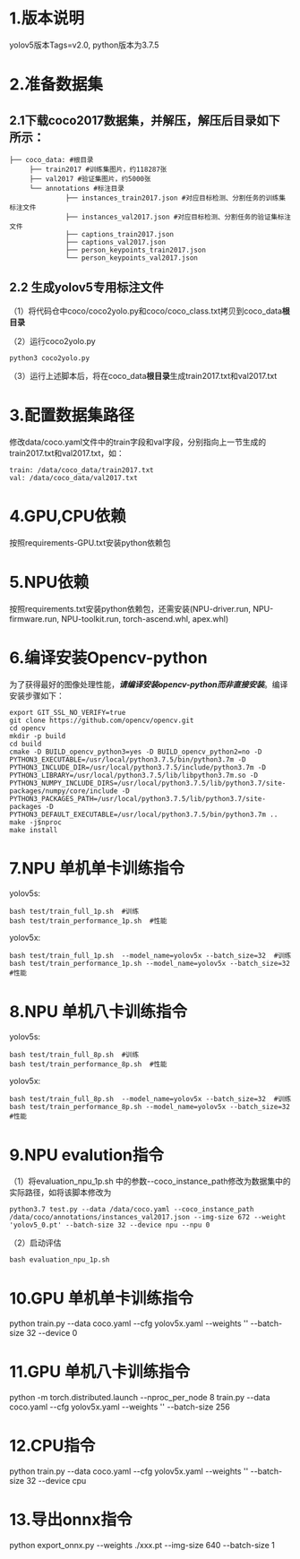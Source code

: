 # 1.版本说明
yolov5版本Tags=v2.0, python版本为3.7.5

# 2.准备数据集

## 2.1下载coco2017数据集，并解压，解压后目录如下所示：

```
├── coco_data: #根目录
     ├── train2017 #训练集图片，约118287张
     ├── val2017 #验证集图片，约5000张
     └── annotations #标注目录
     		  ├── instances_train2017.json #对应目标检测、分割任务的训练集标注文件
     		  ├── instances_val2017.json #对应目标检测、分割任务的验证集标注文件
     		  ├── captions_train2017.json 
     		  ├── captions_val2017.json 
     		  ├── person_keypoints_train2017.json 
     		  └── person_keypoints_val2017.json
```

## 2.2 生成yolov5专用标注文件

（1）将代码仓中coco/coco2yolo.py和coco/coco_class.txt拷贝到coco_data**根目录**

（2）运行coco2yolo.py

```
python3 coco2yolo.py
```

（3）运行上述脚本后，将在coco_data**根目录**生成train2017.txt和val2017.txt

# 3.配置数据集路径

修改data/coco.yaml文件中的train字段和val字段，分别指向上一节生成的train2017.txt和val2017.txt，如：  

```
train: /data/coco_data/train2017.txt  
val: /data/coco_data/val2017.txt  
```

# 4.GPU,CPU依赖
按照requirements-GPU.txt安装python依赖包  

# 5.NPU依赖
按照requirements.txt安装python依赖包，还需安装(NPU-driver.run, NPU-firmware.run, NPU-toolkit.run, torch-ascend.whl, apex.whl)

# 6.编译安装Opencv-python

为了获得最好的图像处理性能，***请编译安装opencv-python而非直接安装***。编译安装步骤如下：

```
export GIT_SSL_NO_VERIFY=true
git clone https://github.com/opencv/opencv.git
cd opencv
mkdir -p build
cd build
cmake -D BUILD_opencv_python3=yes -D BUILD_opencv_python2=no -D PYTHON3_EXECUTABLE=/usr/local/python3.7.5/bin/python3.7m -D PYTHON3_INCLUDE_DIR=/usr/local/python3.7.5/include/python3.7m -D PYTHON3_LIBRARY=/usr/local/python3.7.5/lib/libpython3.7m.so -D PYTHON3_NUMPY_INCLUDE_DIRS=/usr/local/python3.7.5/lib/python3.7/site-packages/numpy/core/include -D PYTHON3_PACKAGES_PATH=/usr/local/python3.7.5/lib/python3.7/site-packages -D PYTHON3_DEFAULT_EXECUTABLE=/usr/local/python3.7.5/bin/python3.7m ..
make -j$nproc
make install
```

# 7.NPU 单机单卡训练指令  
yolov5s:

```
bash test/train_full_1p.sh  #训练
bash test/train_performance_1p.sh  #性能
```


yolov5x:

```
bash test/train_full_1p.sh  --model_name=yolov5x --batch_size=32  #训练
bash test/train_performance_1p.sh --model_name=yolov5x --batch_size=32  #性能 
```


# 8.NPU 单机八卡训练指令  
yolov5s:

```
bash test/train_full_8p.sh  #训练
bash test/train_performance_8p.sh  #性能
```


yolov5x:

```
bash test/train_full_8p.sh  --model_name=yolov5x --batch_size=32  #训练
bash test/train_performance_8p.sh --model_name=yolov5x --batch_size=32  #性能 
```



# 9.NPU evalution指令  
（1）将evaluation_npu_1p.sh 中的参数--coco_instance_path修改为数据集中的实际路径，如将该脚本修改为

```
python3.7 test.py --data /data/coco.yaml --coco_instance_path /data/coco/annotations/instances_val2017.json --img-size 672 --weight 'yolov5_0.pt' --batch-size 32 --device npu --npu 0
```

（2）启动评估

```
bash evaluation_npu_1p.sh
```

# 10.GPU 单机单卡训练指令  
python train.py --data coco.yaml --cfg yolov5x.yaml --weights '' --batch-size 32 --device 0  

# 11.GPU 单机八卡训练指令  
python -m torch.distributed.launch --nproc_per_node 8 train.py --data coco.yaml --cfg yolov5x.yaml --weights '' --batch-size 256  

# 12.CPU指令  
python train.py --data coco.yaml --cfg yolov5x.yaml --weights '' --batch-size 32 --device cpu  

# 13.导出onnx指令
python export_onnx.py --weights ./xxx.pt --img-size 640 --batch-size 1
